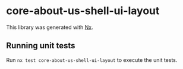 # core-about-us-shell-ui-layout

This library was generated with [Nx](https://nx.dev).

## Running unit tests

Run `nx test core-about-us-shell-ui-layout` to execute the unit tests.
